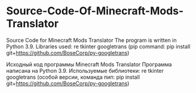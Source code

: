 # Source-Code-Of-Minecraft-Mods-Translator

Source Code for Minecraft Mods Translator
The program is written in Python 3.9.
Libraries used:
re
tkinter
googletrans (pip command: pip install git+https://github.com/BoseCorp/py-googletrans)

Исходный код программы Minecraft Mods Translator
Программа написана на Python 3.9.
Используемые библиотеки:
re
tkinter
googletrans (особой версии, команда пип: pip install git+https://github.com/BoseCorp/py-googletrans)
